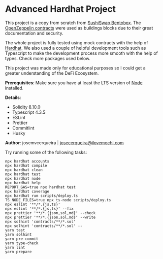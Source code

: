 # Advanced Hardhat Project

This project is a copy from scratch from [SushiSwap Bentobox](https://github.com/sushiswap/bentobox). The [OpenZeppelin contracts](https://github.com/OpenZeppelin/openzeppelin-contracts) were used as buildings blocks due to their great documentation and security. 

The whole project is fully tested using mock contracts with the help of [Hardhat](https://hardhat.org/). We also used a couple of helpful development tools such as Typescript to make the development process more smooth with the help of types. Check more packages used below.

This project was made only for educational purposes so I could get a greater understanding of the DeFi Ecosystem.

**Prerequisites**: Make sure you have at least the LTS version of [Node](https://nodejs.org/en/) installed.

**Details**:

 - Solidity 8.10.0
 - Typescript 4.3.5
 - ESLint
 - Prettier
 - Commitlint
 - Husky

**Author**: josemvcerqueira | josecerqueira@ilovemochi.com

Try running some of the following tasks:

```shell
npx hardhat accounts
npx hardhat compile
npx hardhat clean
npx hardhat test
npx hardhat node
npx hardhat help
REPORT_GAS=true npx hardhat test
npx hardhat coverage
npx hardhat run scripts/deploy.ts
TS_NODE_FILES=true npx ts-node scripts/deploy.ts
npx eslint '**/*.{js,ts}'
npx eslint '**/*.{js,ts}' --fix
npx prettier '**/*.{json,sol,md}' --check
npx prettier '**/*.{json,sol,md}' --write
npx solhint 'contracts/**/*.sol'
npx solhint 'contracts/**/*.sol' --
yarn test
yarn solhint
yarn pre-commit
yarn type-check
yarn lint
yarn prepare
```